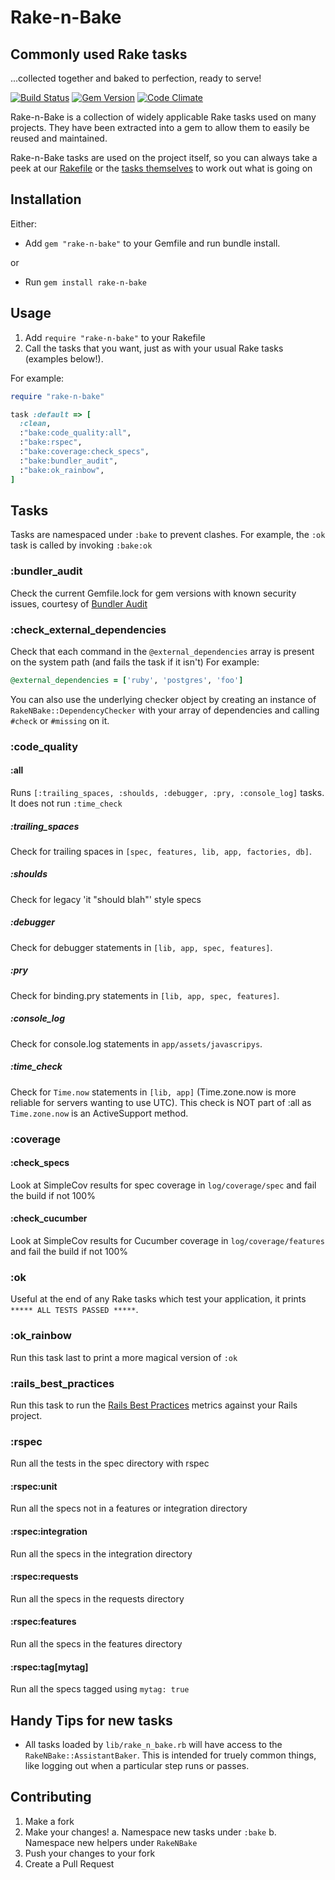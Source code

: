 Rake-n-Bake
===========

Commonly used Rake tasks
------------------------
...collected together and baked to perfection, ready to serve!


[![Build Status](https://travis-ci.org/RichardVickerstaff/rake-n-bake.svg?branch=master)](https://travis-ci.org/RichardVickerstaff/rake-n-bake)
[![Gem Version](https://badge.fury.io/rb/rake-n-bake.svg)](http://badge.fury.io/rb/rake-n-bake)
[![Code Climate](https://codeclimate.com/github/RichardVickerstaff/rake-n-bake/badges/gpa.svg)](https://codeclimate.com/github/RichardVickerstaff/rake-n-bake)

Rake-n-Bake is a collection of widely applicable Rake tasks used on many projects.
They have been extracted into a gem to allow them to easily be reused and maintained.

Rake-n-Bake tasks are used on the project itself, so you can always take a peek at our [Rakefile](https://github.com/RichardVickerstaff/rake-n-bake/blob/master/Rakefile) or the [tasks themselves](https://github.com/RichardVickerstaff/rake-n-bake/tree/master/tasks) to work out what is going on

Installation
------------
Either:
  - Add `gem "rake-n-bake"` to your Gemfile and run bundle install.

or

  - Run `gem install rake-n-bake`

Usage
-----
  1. Add `require "rake-n-bake"` to your Rakefile
  2. Call the tasks that you want, just as with your usual Rake tasks (examples below!).

  For example:

```ruby
require "rake-n-bake"

task :default => [
  :clean,
  :"bake:code_quality:all",
  :"bake:rspec",
  :"bake:coverage:check_specs",
  :"bake:bundler_audit",
  :"bake:ok_rainbow",
]

```

Tasks
-----
Tasks are namespaced under `:bake` to prevent clashes. For example, the `:ok` task is called by invoking `:bake:ok`

### :bundler_audit
Check the current Gemfile.lock for gem versions with known security issues, courtesy of [Bundler Audit](https://github.com/rubysec/bundler-audit#readme)

### :check_external_dependencies
Check that each command in the `@external_dependencies` array is present on the system path (and fails the task if it isn't)
For example:
  ```ruby
  @external_dependencies = ['ruby', 'postgres', 'foo']
  ```
You can also use the underlying checker object by creating an instance of `RakeNBake::DependencyChecker` with your array of dependencies and calling `#check` or `#missing` on it.

### :code_quality
#### :all
Runs `[:trailing_spaces, :shoulds, :debugger, :pry, :console_log]` tasks. It does not run `:time_check`
##### :trailing_spaces
Check for trailing spaces in `[spec, features, lib, app, factories, db]`.
##### :shoulds
Check for legacy 'it "should blah"' style specs
##### :debugger
Check for debugger statements in `[lib, app, spec, features]`.
##### :pry
Check for binding.pry statements in `[lib, app, spec, features]`.
##### :console_log
Check for console.log statements in `app/assets/javascripys`.
##### :time_check
Check for `Time.now` statements in `[lib, app]` (Time.zone.now is more reliable for servers wanting to use UTC).
This check is NOT part of :all as `Time.zone.now` is an ActiveSupport method.

### :coverage
#### :check_specs
Look at SimpleCov results for spec coverage in `log/coverage/spec` and fail the build if not 100%
#### :check_cucumber
Look at SimpleCov results for Cucumber coverage in `log/coverage/features` and fail the build if not 100%

### :ok
Useful at the end of any Rake tasks which test your application, it prints `***** ALL TESTS PASSED *****`.

### :ok_rainbow
Run this task last to print a more magical version of `:ok`

### :rails_best_practices
Run this task to run the [Rails Best Practices](https://github.com/railsbp/rails_best_practices) metrics against your Rails project.

### :rspec
Run all the tests in the spec directory with rspec
#### :rspec:unit
Run all the specs not in a features or integration directory
#### :rspec:integration
Run all the specs in the integration directory
#### :rspec:requests
Run all the specs in the requests directory
#### :rspec:features
Run all the specs in the features directory
#### :rspec:tag[mytag]
Run all the specs tagged using `mytag: true`

Handy Tips for new tasks
------------------------
- All tasks loaded by `lib/rake_n_bake.rb` will have access to the `RakeNBake::AssistantBaker`. This is intended for truely common things, like logging out when a particular step runs or passes.

Contributing
------------
  1. Make a fork
  2. Make your changes!
    a. Namespace new tasks under `:bake`
    b. Namespace new helpers under `RakeNBake`
  3. Push your changes to your fork
  4. Create a Pull Request
